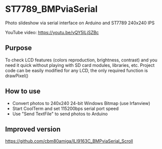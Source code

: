 # ST7789_BMPviaSerial
Photo slideshow via serial interface on Arduino and ST7789 240x240 IPS

YouTube video:
https://youtu.be/vQY5ILjSZBc


## Purpose
To check LCD features (colors reproduction, brightness, contrast) and you need it quick without playing with SD card modules, libraries, etc.
Project code can be easily modified for any LCD, the only required function is drawPixel()

## How to use
- Convert photos to 240x240 24-bit Windows Bitmap (use Irfanview)
- Start CoolTerm and set 115200bps serial port speed
- Use "Send TextFile" to send photos to Arduino

## Improved version
https://github.com/cbm80amiga/ILI9163C_BMPviaSerial_Scroll
